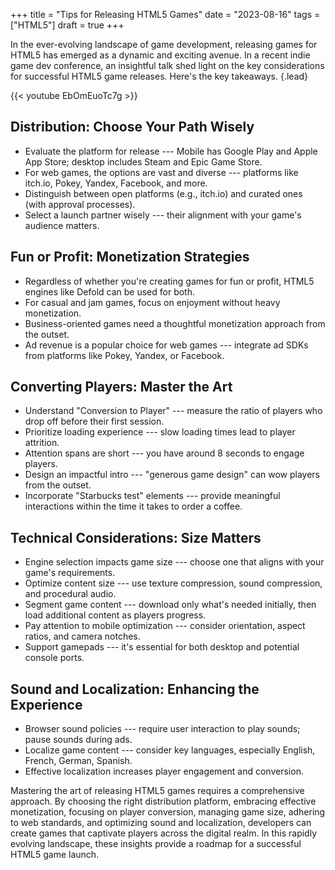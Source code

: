 +++
title = "Tips for Releasing HTML5 Games"
date = "2023-08-16"
tags = ["HTML5"]
draft = true
+++

In the ever-evolving landscape of game development, releasing games for HTML5 has emerged as a dynamic and exciting avenue. In a recent indie game dev conference, an insightful talk shed light on the key considerations for successful HTML5 game releases. Here's the key takeaways.
{.lead}

<!--more-->

{{< youtube EbOmEuoTc7g >}}

## Distribution: Choose Your Path Wisely

- Evaluate the platform for release --- Mobile has Google Play and Apple App Store; desktop includes Steam and Epic Game Store.
- For web games, the options are vast and diverse --- platforms like itch.io, Pokey, Yandex, Facebook, and more.
- Distinguish between open platforms (e.g., itch.io) and curated ones (with approval processes).
- Select a launch partner wisely --- their alignment with your game's audience matters.

## Fun or Profit: Monetization Strategies

- Regardless of whether you're creating games for fun or profit, HTML5 engines like Defold can be used for both.
- For casual and jam games, focus on enjoyment without heavy monetization.
- Business-oriented games need a thoughtful monetization approach from the outset.
- Ad revenue is a popular choice for web games --- integrate ad SDKs from platforms like Pokey, Yandex, or Facebook.

## Converting Players: Master the Art

- Understand "Conversion to Player" --- measure the ratio of players who drop off before their first session.
- Prioritize loading experience --- slow loading times lead to player attrition.
- Attention spans are short --- you have around 8 seconds to engage players.
- Design an impactful intro --- "generous game design" can wow players from the outset.
- Incorporate "Starbucks test" elements --- provide meaningful interactions within the time it takes to order a coffee.

## Technical Considerations: Size Matters

- Engine selection impacts game size --- choose one that aligns with your game's requirements.
- Optimize content size --- use texture compression, sound compression, and procedural audio.
- Segment game content --- download only what's needed initially, then load additional content as players progress.
- Pay attention to mobile optimization --- consider orientation, aspect ratios, and camera notches.
- Support gamepads --- it's essential for both desktop and potential console ports.

## Sound and Localization: Enhancing the Experience

- Browser sound policies --- require user interaction to play sounds; pause sounds during ads.
- Localize game content --- consider key languages, especially English, French, German, Spanish.
- Effective localization increases player engagement and conversion.

Mastering the art of releasing HTML5 games requires a comprehensive approach. By choosing the right distribution platform, embracing effective monetization, focusing on player conversion, managing game size, adhering to web standards, and optimizing sound and localization, developers can create games that captivate players across the digital realm. In this rapidly evolving landscape, these insights provide a roadmap for a successful HTML5 game launch.

